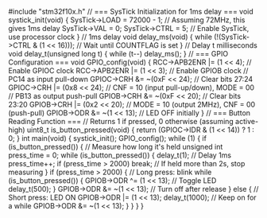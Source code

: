 #include "stm32f10x.h"
// === SysTick Initialization for 1ms delay ===
void systick_init(void) {
SysTick->LOAD = 72000 - 1; // Assuming 72MHz, this gives 1ms delay
SysTick->VAL = 0;
SysTick->CTRL = 5; // Enable SysTick, use processor clock
}
// 1ms delay
void delay_ms(void) {
while (!(SysTick->CTRL & (1 << 16))); // Wait until COUNTFLAG is set
}
// Delay t milliseconds
void delay_t(unsigned long t) {
while (t--) delay_ms();
}
// === GPIO Configuration ===
void GPIO_config(void) {
RCC->APB2ENR |= (1 << 4); // Enable GPIOC clock
RCC->APB2ENR |= (1 << 3); // Enable GPIOB clock
// PC14 as input pull-down
GPIOC->CRH &= ~(0xF << 24); // Clear bits 27:24
GPIOC->CRH |= (0x8 << 24); // CNF = 10 (input pull-up/down), MODE = 00
// PB13 as output push-pull
GPIOB->CRH &= ~(0xF << 20); // Clear bits 23:20
GPIOB->CRH |= (0x2 << 20); // MODE = 10 (output 2MHz), CNF = 00 (push-pull)
GPIOB->ODR &= ~(1 << 13); // LED OFF initially
}
// === Button Reading Function ===
// Returns 1 if pressed, 0 otherwise (assuming active-high)
uint8_t is_button_pressed(void) {
return (GPIOC->IDR & (1 << 14)) ? 1 : 0;
}
int main(void) {
systick_init();
GPIO_config();
while (1) {
if (is_button_pressed()) {
// Measure how long it's held
unsigned int press_time = 0;
while (is_button_pressed()) {
delay_t(1); // Delay 1ms
press_time++;
if (press_time > 2000) break; // If held more than 2s, stop measuring
}
if (press_time > 2000) {
// Long press: blink
while (is_button_pressed()) {
GPIOB->ODR ^= (1 << 13); // Toggle LED
delay_t(500);
}
GPIOB->ODR &= ~(1 << 13); // Turn off after release
} else {
// Short press: LED ON
GPIOB->ODR |= (1 << 13);
delay_t(1000); // Keep on for a while
GPIOB->ODR &= ~(1 << 13);
}
}
}
}

